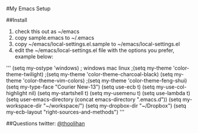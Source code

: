 #My Emacs Setup

##Install
1. check this out as ~/emacs
2. copy sample.emacs to ~/.emacs
3. copy ~/emacs/local-settings.el.sample to ~/emacs/local-settings.el
4. edit the ~/emacs/local-settings.el file with the options you prefer, example below:

'''
(setq my-ostype 'windows) ; windows mac linux
;(setq my-theme 'color-theme-twilight)
;(setq my-theme 'color-theme-charcoal-black)
(setq my-theme 'color-theme-vim-colors)
;(setq my-theme 'color-theme-feng-shui)
(setq my-type-face "Courier New-13")
(setq use-ecb t)
(setq my-use-col-highlight nil)
(setq my-startshell t)
(setq my-usemenu t)
(setq use-lambda t)
(setq user-emacs-directory (concat emacs-directory ".emacs.d"))
(setq my-workspace-dir "~/workspace/")
(setq my-dropbox-dir "~/Dropbox")
(setq my-ecb-layout "right-sources-and-methods")
'''

##Questions
twitter: [@thoolihan](http://twitter.com/thoolihan)